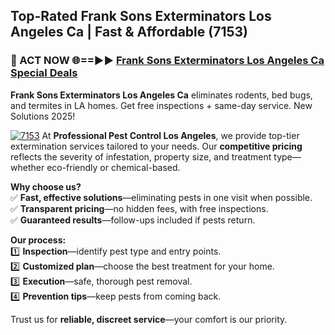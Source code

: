 ## Top-Rated Frank Sons Exterminators Los Angeles Ca | Fast & Affordable (7153)

<h3>🐜 ACT NOW 🌐==►► <a href="https://tinyurl.com/yc7vsfwc" rel="nofollow">Frank Sons Exterminators Los Angeles Ca Special Deals</a></h3>

**Frank Sons Exterminators Los Angeles Ca** eliminates rodents, bed bugs, and termites in LA homes. Get free inspections + same-day service. New Solutions 2025!

[![7153](https://i.imgur.com/1VzRXn8.jpeg)](https://tinyurl.com/yc7vsfwc)
At **Professional Pest Control Los Angeles**, we provide top-tier extermination services tailored to your needs. Our **competitive pricing** reflects the severity of infestation, property size, and treatment type—whether eco-friendly or chemical-based.  

**Why choose us?**  
✅ **Fast, effective solutions**—eliminating pests in one visit when possible.  
✅ **Transparent pricing**—no hidden fees, with free inspections.  
✅ **Guaranteed results**—follow-ups included if pests return.  

**Our process:**  
1️⃣ **Inspection**—identify pest type and entry points.  
2️⃣ **Customized plan**—choose the best treatment for your home.  
3️⃣ **Execution**—safe, thorough pest removal.  
4️⃣ **Prevention tips**—keep pests from coming back.  

Trust us for **reliable, discreet service**—your comfort is our priority.